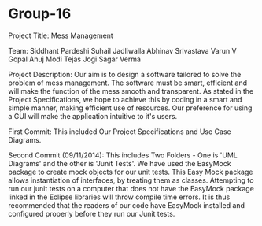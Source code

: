 Group-16
========
Project Title: 
Mess Management

Team:
Siddhant Pardeshi
Suhail Jadliwalla
Abhinav Srivastava
Varun V Gopal
Anuj Modi
Tejas Jogi
Sagar Verma

Project Description: 
Our aim is to design a software tailored to solve the problem of mess management. The software must be smart, efficient and will make the function of the mess smooth and transparent. As stated in the Project Specifications, we hope to achieve this by coding in a smart and simple manner, making efficient use of resources. Our preference for using a GUI will make the application intuitive to it's users.

First Commit: 
This included Our Project Specifications and Use Case Diagrams.

Second Commit (09/11/2014): 
This includes Two Folders - One is 'UML Diagrams' and the other is 'Junit Tests'. We have used the EasyMock package to create mock objects for our unit tests. This Easy Mock package allows instantiation of interfaces, by treating them as classes. Attempting to run our junit tests on a computer that does not have the EasyMock package linked in the Eclipse libraries will throw compile time errors. It is thus recommended that the readers of our code have EasyMock installed and configured properly before they run our Junit tests.
